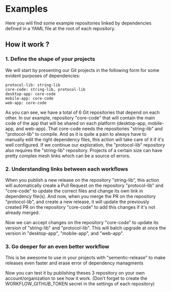 # Examples

Here you will find some example repositories linked by dependencies defined in a YAML file at the root of each repository.

## How it work ?

### 1. Define the shape of your projects

We will start by presenting our Git projects in the following form for some evident purposes of dependencies:

```
protocol-lib: string-lib
core-code: string-lib, protocol-lib
desktop-app: core-code
mobile-app: core-code
web-app: core-code
```

As you can see, we have a total of 6 Git repositories that depend on each other. In our example, repository "core-code" that will contain the main code of the app that will be shared on each platform (desktop-app, mobile-app, and web-app). That core-code needs the repositories "string-lib" and "protocol-lib" to compile. And as it is quite a pain to always have to manually edit the right dependency files, this action will take care of it if it's well configured.
If we continue our exploration, the "protocol-lib" repository also requires the "string-lib" repository.
Projects of a certain size can have pretty complex mesh links which can be a source of errors.

### 2. Understanding links between each workflows

When you publish a new release on the repository "string-lib", this action will automatically create a Pull Request on the repository "protocol-lib" and "core-code" to update the correct files and change its own link in dependency file(s).
And now, when you merge the PR on the repository "protocol-lib", and create a new release, it will update the previously created PR on the repository "core-code" to add this changes if it's not already merged.

Now we can accept changes on the repository "core-code" to update its version of "string-lib" and "protocol-lib".
This will batch upgrade at once the version in "desktop-app", "mobile-app", and "web-app".

### 3. Go deeper for an even better workflow

This is be awesome to use in your projects with "sementic-release" to make releases even faster and erase error of dependency managments

Now you can test it by publishing theses 3 repository on your own account/organization to see how it work. (Don't forget to create the WORKFLOW_GITHUB_TOKEN secret in the settings of each repository)
